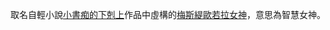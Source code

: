 取名自輕小說[小書痴的下剋上](https://en.wikipedia.org/wiki/Ascendance_of_a_Bookworm)作品中虛構的[梅斯緹歐若拉女神](https://ascendance-of-a-bookworm.fandom.com/wiki/Mestionora)，意思為智慧女神。